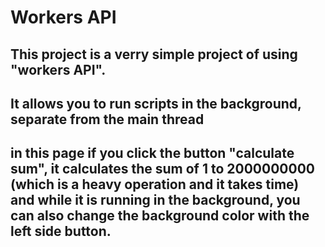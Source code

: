 # Workers API

## This project is a verry simple project of using "workers API". 
## It allows you to run scripts in the background, separate from the main thread
## in this page if you click the button "calculate sum", it calculates the sum of 1 to 2000000000 (which is a heavy operation and it takes time) and while it is running in the background, you can also change the background color with the left side button. 
